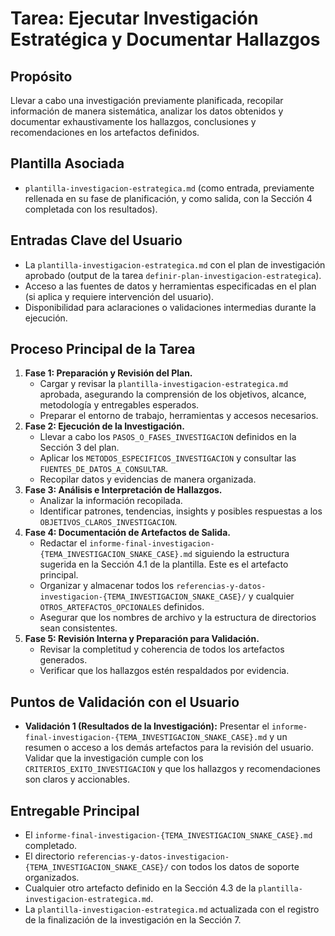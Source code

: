 # Tarea: Ejecutar Investigación Estratégica y Documentar Hallazgos

## Propósito
Llevar a cabo una investigación previamente planificada, recopilar información de manera sistemática, analizar los datos obtenidos y documentar exhaustivamente los hallazgos, conclusiones y recomendaciones en los artefactos definidos.

## Plantilla Asociada
- `plantilla-investigacion-estrategica.md` (como entrada, previamente rellenada en su fase de planificación, y como salida, con la Sección 4 completada con los resultados).

## Entradas Clave del Usuario
- La `plantilla-investigacion-estrategica.md` con el plan de investigación aprobado (output de la tarea `definir-plan-investigacion-estrategica`).
- Acceso a las fuentes de datos y herramientas especificadas en el plan (si aplica y requiere intervención del usuario).
- Disponibilidad para aclaraciones o validaciones intermedias durante la ejecución.

## Proceso Principal de la Tarea
1.  **Fase 1: Preparación y Revisión del Plan.**
    -   Cargar y revisar la `plantilla-investigacion-estrategica.md` aprobada, asegurando la comprensión de los objetivos, alcance, metodología y entregables esperados.
    -   Preparar el entorno de trabajo, herramientas y accesos necesarios.
2.  **Fase 2: Ejecución de la Investigación.**
    -   Llevar a cabo los `PASOS_O_FASES_INVESTIGACION` definidos en la Sección 3 del plan.
    -   Aplicar los `METODOS_ESPECIFICOS_INVESTIGACION` y consultar las `FUENTES_DE_DATOS_A_CONSULTAR`.
    -   Recopilar datos y evidencias de manera organizada.
3.  **Fase 3: Análisis e Interpretación de Hallazgos.**
    -   Analizar la información recopilada.
    -   Identificar patrones, tendencias, insights y posibles respuestas a los `OBJETIVOS_CLAROS_INVESTIGACION`.
4.  **Fase 4: Documentación de Artefactos de Salida.**
    -   Redactar el `informe-final-investigacion-{TEMA_INVESTIGACION_SNAKE_CASE}.md` siguiendo la estructura sugerida en la Sección 4.1 de la plantilla. Este es el artefacto principal.
    -   Organizar y almacenar todos los `referencias-y-datos-investigacion-{TEMA_INVESTIGACION_SNAKE_CASE}/` y cualquier `OTROS_ARTEFACTOS_OPCIONALES` definidos.
    -   Asegurar que los nombres de archivo y la estructura de directorios sean consistentes.
5.  **Fase 5: Revisión Interna y Preparación para Validación.**
    -   Revisar la completitud y coherencia de todos los artefactos generados.
    -   Verificar que los hallazgos estén respaldados por evidencia.

## Puntos de Validación con el Usuario
- **Validación 1 (Resultados de la Investigación):** Presentar el `informe-final-investigacion-{TEMA_INVESTIGACION_SNAKE_CASE}.md` y un resumen o acceso a los demás artefactos para la revisión del usuario. Validar que la investigación cumple con los `CRITERIOS_EXITO_INVESTIGACION` y que los hallazgos y recomendaciones son claros y accionables.

## Entregable Principal
- El `informe-final-investigacion-{TEMA_INVESTIGACION_SNAKE_CASE}.md` completado.
- El directorio `referencias-y-datos-investigacion-{TEMA_INVESTIGACION_SNAKE_CASE}/` con todos los datos de soporte organizados.
- Cualquier otro artefacto definido en la Sección 4.3 de la `plantilla-investigacion-estrategica.md`.
- La `plantilla-investigacion-estrategica.md` actualizada con el registro de la finalización de la investigación en la Sección 7.
